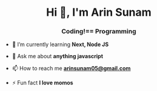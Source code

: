 <h1 align="center">Hi 👋, I'm Arin Sunam</h1>
<h3 align="center">Coding!== Programming</h3>

- 🌱 I’m currently learning ****Next, Node JS****

- 💬 Ask me about **anything javascript**

- 📫 How to reach me **arinsunam05@gmail.com**

- ⚡ Fun fact **I love momos**



